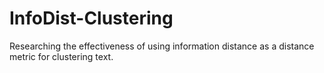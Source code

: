 # InfoDist-Clustering
Researching the effectiveness of using information distance as a distance metric for clustering text.
